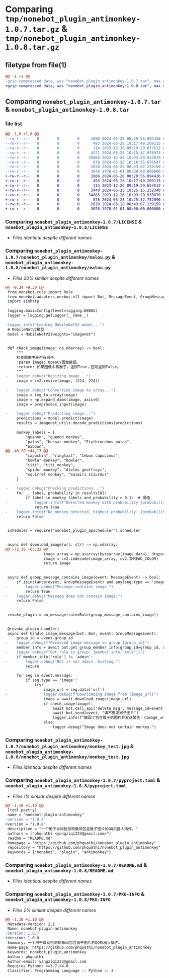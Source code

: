 # Comparing `tmp/nonebot_plugin_antimonkey-1.0.7.tar.gz` & `tmp/nonebot_plugin_antimonkey-1.0.8.tar.gz`

## filetype from file(1)

```diff
@@ -1 +1 @@
-gzip compressed data, was "nonebot_plugin_antimonkey-1.0.7.tar", max compression
+gzip compressed data, was "nonebot_plugin_antimonkey-1.0.8.tar", max compression
```

## Comparing `nonebot_plugin_antimonkey-1.0.7.tar` & `nonebot_plugin_antimonkey-1.0.8.tar`

### file list

```diff
@@ -1,8 +1,8 @@
--rw-r--r--   0        0        0     1086 2024-05-28 08:29:56.094426 nonebot_plugin_antimonkey-1.0.7/LICENSE
--rw-r--r--   0        0        0      493 2024-05-28 10:17:49.209115 nonebot_plugin_antimonkey-1.0.7/nonebot_plugin_antimonkey/__init__.py
--rw-r--r--   0        0        0      114 2023-12-26 09:19:29.657612 nonebot_plugin_antimonkey-1.0.7/nonebot_plugin_antimonkey/config.py
--rw-r--r--   0        0        0     4171 2024-05-28 10:15:17.978973 nonebot_plugin_antimonkey-1.0.7/nonebot_plugin_antimonkey/malou.py
--rw-r--r--   0        0        0    34885 2023-12-26 10:03:29.933870 nonebot_plugin_antimonkey-1.0.7/nonebot_plugin_antimonkey/monkey_test.jpg
--rw-r--r--   0        0        0      878 2024-05-28 10:18:55.676547 nonebot_plugin_antimonkey-1.0.7/pyproject.toml
--rw-r--r--   0        0        0     2020 2024-05-28 08:43:07.239159 nonebot_plugin_antimonkey-1.0.7/README.md
--rw-r--r--   0        0        0     3078 1970-01-01 00:00:00.000000 nonebot_plugin_antimonkey-1.0.7/PKG-INFO
+-rw-r--r--   0        0        0     1086 2024-05-28 08:29:56.094426 nonebot_plugin_antimonkey-1.0.8/LICENSE
+-rw-r--r--   0        0        0      493 2024-05-28 10:17:49.209115 nonebot_plugin_antimonkey-1.0.8/nonebot_plugin_antimonkey/__init__.py
+-rw-r--r--   0        0        0      114 2023-12-26 09:19:29.657612 nonebot_plugin_antimonkey-1.0.8/nonebot_plugin_antimonkey/config.py
+-rw-r--r--   0        0        0     3440 2024-05-28 10:25:15.232340 nonebot_plugin_antimonkey-1.0.8/nonebot_plugin_antimonkey/malou.py
+-rw-r--r--   0        0        0    34885 2023-12-26 10:03:29.933870 nonebot_plugin_antimonkey-1.0.8/nonebot_plugin_antimonkey/monkey_test.jpg
+-rw-r--r--   0        0        0      878 2024-05-28 10:25:32.752890 nonebot_plugin_antimonkey-1.0.8/pyproject.toml
+-rw-r--r--   0        0        0     2020 2024-05-28 08:43:07.239159 nonebot_plugin_antimonkey-1.0.8/README.md
+-rw-r--r--   0        0        0     3078 1970-01-01 00:00:00.000000 nonebot_plugin_antimonkey-1.0.8/PKG-INFO
```

### Comparing `nonebot_plugin_antimonkey-1.0.7/LICENSE` & `nonebot_plugin_antimonkey-1.0.8/LICENSE`

 * *Files identical despite different names*

### Comparing `nonebot_plugin_antimonkey-1.0.7/nonebot_plugin_antimonkey/malou.py` & `nonebot_plugin_antimonkey-1.0.8/nonebot_plugin_antimonkey/malou.py`

 * *Files 20% similar despite different names*

```diff
@@ -9,34 +9,30 @@
 from nonebot.rule import Rule
 from nonebot.adapters.onebot.v11 import Bot, MessageEvent, GroupMessageEvent
 import aiohttp
 
 logging.basicConfig(level=logging.DEBUG)
 logger = logging.getLogger(__name__)
 
-logger.info("Loading MobileNetV2 model...")
 # MobileNetV2模型
 model = MobileNetV2(weights="imagenet")
 
 
 def check_image(image: np.ndarray) -> bool:
     """
     检查图像中是否有猴子。
     :param image: OpenCV图像数组。
     :return: 如果图像中有猴子，返回True；否则返回False。
     """
-    logger.debug("Resizing image...")
     image = cv2.resize(image, (224, 224))
 
-    logger.debug("Converting image to array...")
     image = img_to_array(image)
     image = np.expand_dims(image, axis=0)
     image = preprocess_input(image)
 
-    logger.debug("Predicting image...")
     predictions = model.predict(image)
     results = imagenet_utils.decode_predictions(predictions)
 
     monkey_labels = {
         "guenon", "guenon monkey",
         "patas", "hussar monkey", "Erythrocebus patas",
         "baboon",
@@ -48,20 +44,17 @@
         "capuchin", "ringtail", "Cebus capucinus",
         "howler monkey", "howler",
         "titi", "titi monkey",
         "spider monkey", "Ateles geoffroyi",
         "squirrel monkey", "Saimiri sciureus"
     }
 
-    logger.debug("Checking predictions...")
     for _, label, probability in results[0]:
         if label in monkey_labels and probability > 0.1:  # 阈值
-            logger.info(f"Detected monkey with probability {probability:.2f}")
             return True
-    logger.info(f"No monkey detected, highest probability: {probability:.2f}")
     return False
 
 
 scheduler = require("nonebot_plugin_apscheduler").scheduler
 
 
 async def download_image(url: str) -> np.ndarray:
@@ -72,38 +65,32 @@
                 image_array = np.asarray(bytearray(image_data), dtype="uint8")
                 image = cv2.imdecode(image_array, cv2.IMREAD_COLOR)
                 return image
 
 
 async def group_message_contains_image(event: MessageEvent) -> bool:
     if isinstance(event, GroupMessageEvent) and any(seg.type == 'image' for seg in event.message):
-        logger.debug("Message contains image.")
         return True
-    logger.debug("Message does not contain image.")
     return False
 
 
 revoke_plugin = on_message(rule=Rule(group_message_contains_image))
 
 
 @revoke_plugin.handle()
 async def handle_image_message(bot: Bot, event: GroupMessageEvent):
     group_id = event.group_id
-    logger.debug(f"Received image message in group {group_id}")
     member_info = await bot.get_group_member_info(group_id=group_id, user_id=event.self_id)  # 管理员检测
-    logger.debug(f"Bot role in group: {member_info['role']}")
     if member_info['role'] != 'admin':
-        logger.debug("Bot is not admin. Exiting.")
         return
 
     for seg in event.message:
         if seg.type == 'image':
             try:
                 image_url = seg.data['url']
-                logger.debug(f"Downloading image from {image_url}")
                 image = await download_image(image_url)
                 if check_image(image):
                     await bot.call_api('delete_msg', message_id=event.message_id)
                     await bot.send(event, "请不要发猴子图片")
                     logger.info(f"撤回了包含猴子的图片并发送警告：{image_url}")
                 else:
                     logger.debug("Image does not contain monkey.")
```

### Comparing `nonebot_plugin_antimonkey-1.0.7/nonebot_plugin_antimonkey/monkey_test.jpg` & `nonebot_plugin_antimonkey-1.0.8/nonebot_plugin_antimonkey/monkey_test.jpg`

 * *Files identical despite different names*

### Comparing `nonebot_plugin_antimonkey-1.0.7/pyproject.toml` & `nonebot_plugin_antimonkey-1.0.8/pyproject.toml`

 * *Files 1% similar despite different names*

```diff
@@ -1,10 +1,10 @@
 [tool.poetry]
 name = "nonebot-plugin-antimonkey"
-version = "1.0.7"
+version = "1.0.8"
 description = "一个用于自动检测和撤回包含猴子图片的QQ机器人插件。"
 authors = ["phquathi <yangziqi233@gmail.com>"]
 readme = "README.md"
 homepage = "https://github.com/phquathi/nonebot_plugin_antimonkey"
 repository = "https://github.com/phquathi/nonebot_plugin_antimonkey"
 keywords = ["nonebot", "plugin", "antimonkey"]
```

### Comparing `nonebot_plugin_antimonkey-1.0.7/README.md` & `nonebot_plugin_antimonkey-1.0.8/README.md`

 * *Files identical despite different names*

### Comparing `nonebot_plugin_antimonkey-1.0.7/PKG-INFO` & `nonebot_plugin_antimonkey-1.0.8/PKG-INFO`

 * *Files 2% similar despite different names*

```diff
@@ -1,10 +1,10 @@
 Metadata-Version: 2.1
 Name: nonebot-plugin-antimonkey
-Version: 1.0.7
+Version: 1.0.8
 Summary: 一个用于自动检测和撤回包含猴子图片的QQ机器人插件。
 Home-page: https://github.com/phquathi/nonebot_plugin_antimonkey
 Keywords: nonebot,plugin,antimonkey
 Author: phquathi
 Author-email: yangziqi233@gmail.com
 Requires-Python: >=3.7,<4.0
 Classifier: Programming Language :: Python :: 3
```

